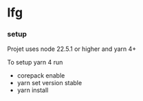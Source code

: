 # lfg

### setup

Projet uses node 22.5.1 or higher and yarn 4+

To setup yarn 4 run

- corepack enable
- yarn set version stable
- yarn install
